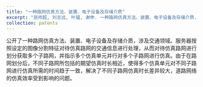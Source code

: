 ```yaml
---
title: "一种路网仿真方法、装置、电子设备及存储介质"
excerpt: "张帅超, 刘志远, 叶韫, 谢申. 一种路网仿真方法、装置、电子设备及存储介质. 公开号：CN118194480A. 公开日：2024.06.14"
collection: patents
---
```

公开了一种路网仿真方法、装置、电子设备及存储介质，涉及交通领域。服务器按照设定的图像分割特征对待仿真路网的交通信息进行处理，从而对待仿真路网进行划分获取多个子路网，并指示多个仿真单元并行对多个子路网进行仿真。由于在路网划分后，不同子路网所包括的期望仿真时长相近，使得多个仿真单元对不同子路网进行仿真所需的时间趋于一致，解决了不同子路网仿真时长差异较大，道路网络的仿真效率受到影响的问题。
